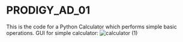 # PRODIGY_AD_01
This is the code for a Python Calculator which performs simple basic operations.
GUI for simple calculator:
![calculator (1)](https://github.com/VipulMahajan555/PRODIGY_AD_01/assets/153979629/21ce7b05-fec3-426d-87f3-6054ee3bbb15)
